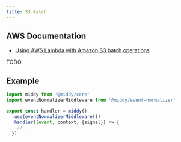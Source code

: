 ```yaml
---
title: S3 Batch
---
```


## AWS Documentation
- [Using AWS Lambda with Amazon S3 batch operations](https://docs.aws.amazon.com/lambda/latest/dg/services-s3-batch.html)

TODO

## Example
```javascript
import middy from '@middy/core'
import eventNormalizerMiddleware from '@middy/event-normalizer'

export const handler = middy()
  .use(eventNormalizerMiddleware())
  .handler((event, context, {signal}) => {
    // ...
  })
```
